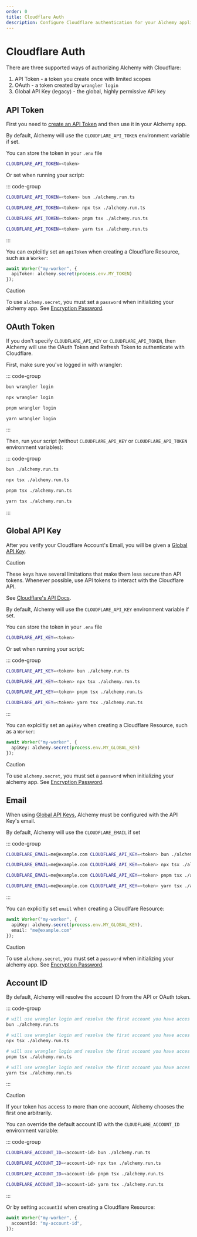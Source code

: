 ```yaml
---
order: 0
title: Cloudflare Auth
description: Configure Cloudflare authentication for your Alchemy applications. Learn to use API tokens, OAuth, or global API keys to securely manage Cloudflare resources.
---
```


# Cloudflare Auth

There are three supported ways of authorizing Alchemy with Cloudflare:
1. API Token - a token you create once with limited scopes
2. OAuth - a token created by `wrangler login`
3. Global API Key (legacy) - the global, highly permissive API key

## API Token

First you need to [create an API Token](https://developers.cloudflare.com/fundamentals/api/get-started/create-token/) and then use it in your Alchemy app.

By default, Alchemy will use the `CLOUDFLARE_API_TOKEN` environment variable if set.

You can store the token in your `.env` file
```sh
CLOUDFLARE_API_TOKEN=<token>
```

Or set when running your script:

::: code-group

```sh [bun]
CLOUDFLARE_API_TOKEN=<token> bun ./alchemy.run.ts
```

```sh [npm]
CLOUDFLARE_API_TOKEN=<token> npx tsx ./alchemy.run.ts
```

```sh [pnpm]
CLOUDFLARE_API_TOKEN=<token> pnpm tsx ./alchemy.run.ts
```

```sh [yarn]
CLOUDFLARE_API_TOKEN=<token> yarn tsx ./alchemy.run.ts
```

:::

You can explciitly set an `apiToken` when creating a Cloudflare Resource, such as a `Worker`:

```ts
await Worker("my-worker", {
  apiToken: alchemy.secret(process.env.MY_TOKEN)
});
```

> [!CAUTION]
> To use `alchemy.secret`, you must set a `password` when initializing your alchemy app. See [Encryption Password](../concepts/secret.md#encryption-password).

## OAuth Token

If you don't specify `CLOUDFLARE_API_KEY` or `CLOUDFLARE_API_TOKEN`, then Alchemy will use the OAuth Token and Refresh Token to authenticate with Cloudflare.

First, make sure you've logged in with wrangler:

::: code-group

```sh [bun]
bun wrangler login
```

```sh [npm]
npx wrangler login
```

```sh [pnpm]
pnpm wrangler login
```

```sh [yarn]
yarn wrangler login
```

:::

Then, run your script (without `CLOUDFLARE_API_KEY` or `CLOUDFLARE_API_TOKEN` environment variables):

::: code-group

```sh [bun]
bun ./alchemy.run.ts
```

```sh [npm]
npx tsx ./alchemy.run.ts
```

```sh [pnpm]
pnpm tsx ./alchemy.run.ts
```

```sh [yarn]
yarn tsx ./alchemy.run.ts
```

:::

## Global API Key

After you verify your Cloudflare Account's Email, you will be given a [Global API Key](https://developers.cloudflare.com/fundamentals/api/get-started/keys/).

> [!CAUTION]
> These keys have several limitations that make them less secure than API tokens. Whenever possible, use API tokens to interact with the Cloudflare API. 
>
> See [Cloudflare's API Docs](https://developers.cloudflare.com/api/).

By default, Alchemy will use the `CLOUDFLARE_API_KEY` environment variable if set.

You can store the token in your `.env` file
```sh
CLOUDFLARE_API_KEY=<token>
```

Or set when running your script:

::: code-group

```sh [bun]
CLOUDFLARE_API_KEY=<token> bun ./alchemy.run.ts
```

```sh [npm]
CLOUDFLARE_API_KEY=<token> npx tsx ./alchemy.run.ts
```

```sh [pnpm]
CLOUDFLARE_API_KEY=<token> pnpm tsx ./alchemy.run.ts
```

```sh [yarn]
CLOUDFLARE_API_KEY=<token> yarn tsx ./alchemy.run.ts
```

:::

You can explciitly set an `apiKey` when creating a Cloudflare Resource, such as a `Worker`:

```ts
await Worker("my-worker", {
  apiKey: alchemy.secret(process.env.MY_GLOBAL_KEY)
});
```


> [!CAUTION]
> To use `alchemy.secret`, you must set a `password` when initializing your alchemy app. See [Encryption Password](../concepts/secret.md#encryption-password).

## Email

When using [Global API Keys](#global-api-key), Alchemy must be configured with the API Key's email.

By default, Alchemy will use the `CLOUDFLARE_EMAIL` if set

::: code-group

```sh [bun]
CLOUDFLARE_EMAIL=me@example.com CLOUDFLARE_API_KEY=<token> bun ./alchemy.run.ts
```

```sh [npm]
CLOUDFLARE_EMAIL=me@example.com CLOUDFLARE_API_KEY=<token> npx tsx ./alchemy.run.ts
```

```sh [pnpm]
CLOUDFLARE_EMAIL=me@example.com CLOUDFLARE_API_KEY=<token> pnpm tsx ./alchemy.run.ts
```

```sh [yarn]
CLOUDFLARE_EMAIL=me@example.com CLOUDFLARE_API_KEY=<token> yarn tsx ./alchemy.run.ts
```

:::

You can explicitly set `email` when creating a Cloudlfare Resource:

```ts
await Worker("my-worker", {
  apiKey: alchemy.secret(process.env.MY_GLOBAL_KEY),
  email: "me@example.com"
});
```


> [!CAUTION]
> To use `alchemy.secret`, you must set a `password` when initializing your alchemy app. See [Encryption Password](../concepts/secret.md#encryption-password).


## Account ID

By default, Alchemy will resolve the account ID from the API or OAuth token.

::: code-group

```sh [bun]
# will use wrangler login and resolve the first account you have acces to (ideal for personal accounts)
bun ./alchemy.run.ts
```

```sh [npm]
# will use wrangler login and resolve the first account you have acces to (ideal for personal accounts)
npx tsx ./alchemy.run.ts
```

```sh [pnpm]
# will use wrangler login and resolve the first account you have acces to (ideal for personal accounts)
pnpm tsx ./alchemy.run.ts
```

```sh [yarn]
# will use wrangler login and resolve the first account you have acces to (ideal for personal accounts)
yarn tsx ./alchemy.run.ts
```

:::

> [!CAUTION]
> If your token has access to more than one account, Alchemy chooses the first one arbitrarily.

You can override the default account ID with the `CLOUDFLARE_ACCOUNT_ID` environment variable:

::: code-group

```sh [bun]
CLOUDFLARE_ACCOUNT_ID=<account-id> bun ./alchemy.run.ts
```

```sh [npm]
CLOUDFLARE_ACCOUNT_ID=<account-id> npx tsx ./alchemy.run.ts
```

```sh [pnpm]
CLOUDFLARE_ACCOUNT_ID=<account-id> pnpm tsx ./alchemy.run.ts
```

```sh [yarn]
CLOUDFLARE_ACCOUNT_ID=<account-id> yarn tsx ./alchemy.run.ts
```

:::

Or by setting `accountId` when creating a Cloudflare Resource:
```ts
await Worker("my-worker", {
  accountId: "my-account-id",
});
```


